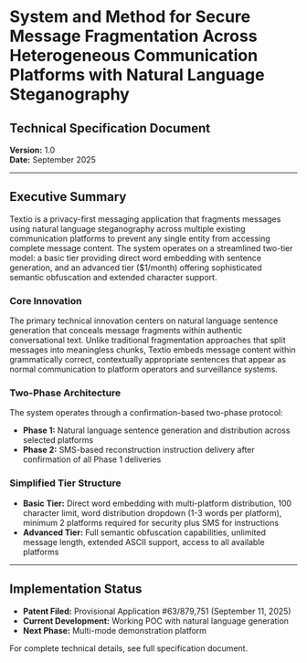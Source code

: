 # System and Method for Secure Message Fragmentation Across Heterogeneous Communication Platforms with Natural Language Steganography
## Technical Specification Document

**Version:** 1.0  
**Date:** September 2025

---

## Executive Summary

Textio is a privacy-first messaging application that fragments messages using natural language steganography across multiple existing communication platforms to prevent any single entity from accessing complete message content. The system operates on a streamlined two-tier model: a basic tier providing direct word embedding with sentence generation, and an advanced tier ($1/month) offering sophisticated semantic obfuscation and extended character support.

### Core Innovation

The primary technical innovation centers on natural language sentence generation that conceals message fragments within authentic conversational text. Unlike traditional fragmentation approaches that split messages into meaningless chunks, Textio embeds message content within grammatically correct, contextually appropriate sentences that appear as normal communication to platform operators and surveillance systems.

### Two-Phase Architecture

The system operates through a confirmation-based two-phase protocol:

- **Phase 1:** Natural language sentence generation and distribution across selected platforms
- **Phase 2:** SMS-based reconstruction instruction delivery after confirmation of all Phase 1 deliveries

### Simplified Tier Structure

- **Basic Tier:** Direct word embedding with multi-platform distribution, 100 character limit, word distribution dropdown (1-3 words per platform), minimum 2 platforms required for security plus SMS for instructions
- **Advanced Tier:** Full semantic obfuscation capabilities, unlimited message length, extended ASCII support, access to all available platforms

---

## Implementation Status

- **Patent Filed:** Provisional Application #63/879,751 (September 11, 2025)
- **Current Development:** Working POC with natural language generation
- **Next Phase:** Multi-mode demonstration platform

For complete technical details, see full specification document.
